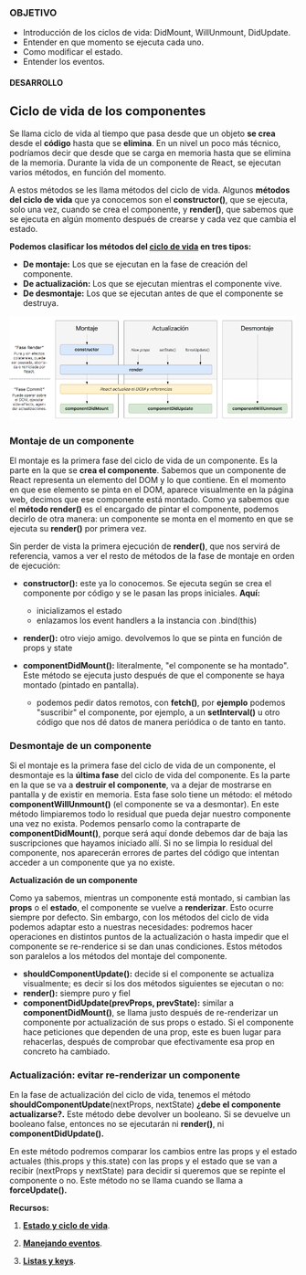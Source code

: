### OBJETIVO
- Introducción de los ciclos de vida: DidMount, WillUnmount, DidUpdate.
- Entender en que momento se ejecuta cada uno.
- Como modificar el estado.
- Entender los eventos.

#### DESARROLLO

## Ciclo de vida de los componentes

Se llama ciclo de vida al tiempo que pasa desde que un objeto **se crea** desde el **código** hasta que se **elimina**. En un nivel un poco más técnico, podríamos decir que desde que se carga en memoria hasta que se elimina de la memoria. Durante la vida de un componente de React, se ejecutan varios métodos, en función del momento.

A estos métodos se les llama métodos del ciclo de vida. Algunos **métodos del ciclo de vida** que ya conocemos son el **constructor()**, que se ejecuta, solo una vez, cuando se crea el componente, y **render()**, que sabemos que se ejecuta en algún momento después de crearse y cada vez que cambia el estado.

**Podemos clasificar los métodos del [**ciclo de vida**](https://projects.wojtekmaj.pl/react-lifecycle-methods-diagram/) en tres tipos:**

+ **De montaje:** Los que se ejecutan en la fase de creación del componente.
+ **De actualización:** Los que se ejecutan mientras el componente vive.
+ **De desmontaje:** Los que se ejecutan antes de que el componente se destruya.

<img src="./img/14.png" width="500">

### Montaje de un componente

El montaje es la primera fase del ciclo de vida de un componente. Es la parte en la que se **crea el componente**. Sabemos que un componente de React representa un elemento del DOM y lo que contiene. En el momento en que ese elemento se pinta en el DOM, aparece visualmente en la página web, decimos que ese componente está montado. Como ya sabemos que el **método render()** es el encargado de pintar el componente, podemos decirlo de otra manera: un componente se monta en el momento en que se ejecuta su **render()** por primera vez.

Sin perder de vista la primera ejecución de **render()**, que nos servirá de referencia, vamos a ver el resto de métodos de la fase de montaje en orden de ejecución:

+ **constructor():** este ya lo conocemos. Se ejecuta según se crea el componente por código y se le pasan las props iniciales. **Aquí:**
  * inicializamos el estado
  * enlazamos los event handlers a la instancia con .bind(this)

+ **render():** otro viejo amigo.
devolvemos lo que se pinta en función de props y state

+ **componentDidMount():** literalmente, "el componente se ha montado". Este método se ejecuta justo después de que el componente se haya montado (pintado en pantalla).
  + podemos pedir datos remotos, con **fetch()**, por **ejemplo**
  podemos "suscribir" el componente, por ejemplo, a un **setInterval()** u otro código que nos dé datos de manera periódica o de tanto en tanto.

### Desmontaje de un componente

Si el montaje es la primera fase del ciclo de vida de un componente, el desmontaje es la **última fase** del ciclo de vida del componente. Es la parte en la que se va a **destruir el componente**, va a dejar de mostrarse en pantalla y de existir en memoria.
Esta fase solo tiene un método: el método **componentWillUnmount()** (el componente se va a desmontar). En este método limpiaremos todo lo residual que pueda dejar nuestro componente una vez no exista. Podemos pensarlo como la contraparte de **componentDidMount()**, porque será aquí donde debemos dar de baja las suscripciones que hayamos iniciado allí.
Si no se limpia lo residual del componente, nos aparecerán errores de partes del código que intentan acceder a un componente que ya no existe.

**Actualización de un componente**

Como ya sabemos, mientras un componente está montado, si cambian las **props** o el **estado**, el componente se vuelve a **renderizar**. Esto ocurre siempre por defecto. Sin embargo, con los métodos del ciclo de vida podemos adaptar esto a nuestras necesidades: podremos hacer operaciones en distintos puntos de la actualización o hasta impedir que el componente se re-renderice si se dan unas condiciones.
Estos métodos son paralelos a los métodos del montaje del componente.

+ **shouldComponentUpdate():** decide si el componente se actualiza visualmente; es decir si los dos métodos siguientes se ejecutan o no:
+ **render():** siempre puro y fiel
+ **componentDidUpdate(prevProps, prevState):** similar a **componentDidMount()**, se llama justo después de re-renderizar un componente por actualización de sus props o estado. Si el componente hace peticiones que dependen de una prop, este es buen lugar para rehacerlas, después de comprobar que efectivamente esa prop en concreto ha cambiado.

### Actualización: evitar re-renderizar un componente

En la fase de actualización del ciclo de vida, tenemos el método **shouldComponentUpdate**(nextProps, nextState) **¿debe el componente actualizarse?.**
Este método debe devolver un booleano. Si se devuelve un booleano false, entonces no se ejecutarán ni **render()**, ni **componentDidUpdate().**

En este método podremos comparar los cambios entre las props y el estado actuales (this.props y this.state) con las props y el estado que se van a recibir (nextProps y nextState) para decidir si queremos que se repinte el componente o no.
Este método no se llama cuando se llama a **forceUpdate().**

**Recursos:**

1. [**Estado y ciclo de vida**](https://es.reactjs.org/docs/state-and-lifecycle.html).

2. [**Manejando eventos**](https://es.reactjs.org/docs/handling-events.html).

3. [**Listas y keys**](https://es.reactjs.org/docs/lists-and-keys.html).
